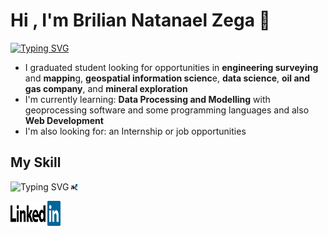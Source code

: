 # Hi , I'm Brilian Natanael Zega 👋

[![Typing SVG](https://readme-typing-svg.herokuapp.com/?lines=I+graduated+from;Bandung+Institute+of+Technology;majoring+in+Geophysical+Engineering)](https://git.io/typing-svg)


  * I graduated student looking for opportunities in **engineering surveying** and **mappin**g, **geospatial information scienc**e, **data science**, **oil and gas company**, and **mineral exploration**
  * I'm currently learning: **Data Processing and Modelling** with geoprocessing software and some programming languages and also **Web Development**
  * I'm also looking for: an Internship or job opportunities

## My Skill
![Typing SVG]()
<img src="https://github.com/Bril22/Bril22/blob/main/images/linkedin.svg" width="10" height="10">

<img src="https://github.com/Bril22/Bril22/blob/main/images/linkedin.svg" width="80" height="40" />

